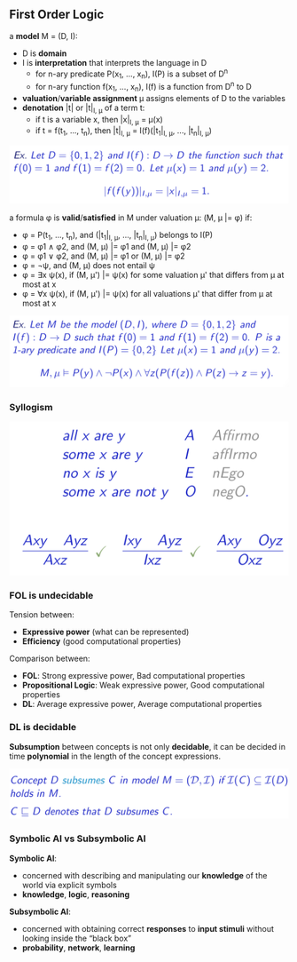 ## First Order Logic

a **model** M = (D, I):
* D is **domain**
* I is **interpretation** that interprets the language in D
	* for n-ary predicate P(x<sub>1</sub>, ..., x<sub>n</sub>), I(P) is a subset of D<sup>n</sup>
	* for n-ary function f(x<sub>1</sub>, ..., x<sub>n</sub>), I(f) is a function from D<sup>n</sup> to D
* **valuation**/**variable assignment** μ assigns elements of D to the variables
* **denotation** |t| or |t|<sub>I, μ</sub> of a term t:
	* if t is a variable x, then |x|<sub>I, μ</sub> = μ(x)
	* if t = f(t<sub>1</sub>, ..., t<sub>n</sub>), then |t|<sub>I, μ</sub> = I(f)(|t<sub>1</sub>|<sub>I, μ</sub>, ..., |t<sub>n</sub>|<sub>I, μ</sub>)

![denotation](./pix/denotation.png)

a formula φ is **valid**/**satisfied** in M under valuation μ: (M, μ |= φ) if:
* φ = P(t<sub>1</sub>, ..., t<sub>n</sub>), and (|t<sub>1</sub>|<sub>I, μ</sub>, ..., |t<sub>n</sub>|<sub>I, μ</sub>) belongs to I(P)
* φ = φ1 ∧ φ2, and (M, μ) |= φ1 and (M, μ) |= φ2
* φ = φ1 ∨ φ2, and (M, μ) |= φ1 or (M, μ) |= φ2
* φ = ¬ψ, and (M, μ) does not entail ψ
* φ = ∃x ψ(x), if (M, μ') |= ψ(x) for some valuation μ' that differs from μ at most at x
* φ = ∀x ψ(x), if (M, μ') |= ψ(x) for all valuations μ' that differ from μ at most at x

![valid](./pix/valid.png)

### Syllogism

<p float="left">
	<img src="./pix/syllogism.png" width="600" />
</p>

### FOL is undecidable

Tension between:
* **Expressive power** (what can be represented)
* **Efficiency** (good computational properties)

Comparison between:
* **FOL**: Strong expressive power, Bad computational properties
* **Propositional Logic**: Weak expressive power, Good computational properties
* **DL**: Average expressive power, Average computational properties

### DL is decidable

**Subsumption** between concepts is not only **decidable**, it can be decided in time **polynomial** in the length of the concept expressions.

![subsumption](./pix/subsumption.png)

### Symbolic AI vs Subsymbolic AI

**Symbolic AI**:
* concerned with describing and manipulating our **knowledge** of the world via explicit symbols
* **knowledge**, **logic**, **reasoning**

**Subsymbolic AI**:
* concerned with obtaining correct **responses** to **input stimuli** without looking inside the “black box”
* **probability**, **network**, **learning**

